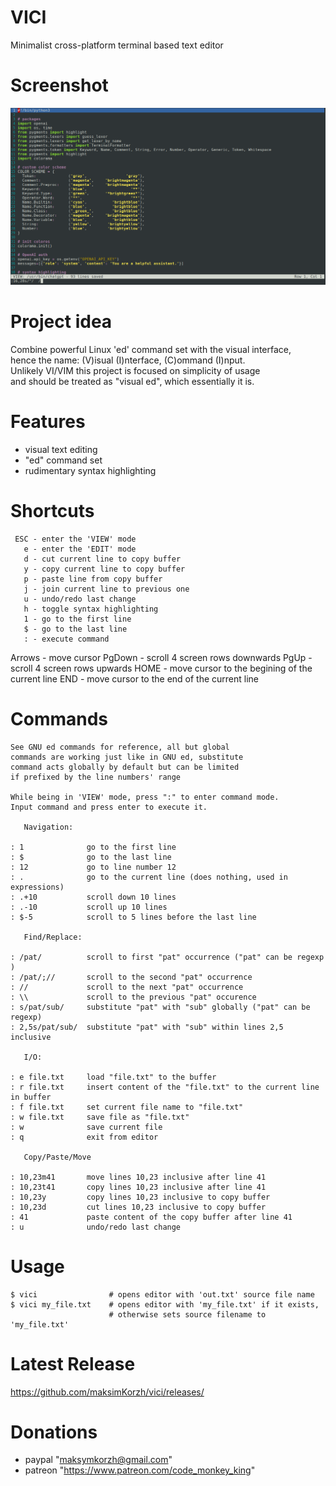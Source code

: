 # VICI
Minimalist cross-platform terminal based text editor

# Screenshot
![IMAGE ALT TEXT HERE](https://raw.githubusercontent.com/maksimKorzh/vici/main/assets/vici.png)

# Project idea
Combine powerful Linux 'ed' command set with the visual interface,<br>
hence the name: (V)isual (I)nterface, (C)ommand (I)nput.<br>
Unlikely VI/VIM this project is focused on simplicity of usage<br>
and should be treated as "visual ed", which essentially it is.

# Features
 - visual text editing
 - "ed" command set
 - rudimentary syntax highlighting

# Shortcuts
     ESC - enter the 'VIEW' mode
       e - enter the 'EDIT' mode
       d - cut current line to copy buffer
       y - copy current line to copy buffer
       p - paste line from copy buffer
       j - join current line to previous one
       u - undo/redo last change
       h - toggle syntax highlighting
       1 - go to the first line
       $ - go to the last line
       : - execute command
  Arrows - move cursor
  PgDown - scroll 4 screen rows downwards
    PgUp - scroll 4 screen rows upwards
    HOME - move cursor to the begining of the current line
     END - move cursor to the end of the current line

# Commands
    See GNU ed commands for reference, all but global
    commands are working just like in GNU ed, substitute
    command acts globally by default but can be limited
    if prefixed by the line numbers' range

    While being in 'VIEW' mode, press ":" to enter command mode.
    Input command and press enter to execute it.

       Navigation:

    : 1              go to the first line
    : $              go to the last line
    : 12             go to line number 12
    : .              go to the current line (does nothing, used in expressions)
    : .+10           scroll down 10 lines
    : .-10           scroll up 10 lines
    : $-5            scroll to 5 lines before the last line

       Find/Replace:

    : /pat/          scroll to first "pat" occurrence ("pat" can be regexp )
    : /pat/;//       scroll to the second "pat" occurrence
    : //             scroll to the next "pat" occurrence
    : \\             scroll to the previous "pat" occurence
    : s/pat/sub/     substitute "pat" with "sub" globally ("pat" can be regexp)
    : 2,5s/pat/sub/  substitute "pat" with "sub" within lines 2,5 inclusive

       I/O:

    : e file.txt     load "file.txt" to the buffer
    : r file.txt     insert content of the "file.txt" to the current line in buffer
    : f file.txt     set current file name to "file.txt"
    : w file.txt     save file as "file.txt"
    : w              save current file
    : q              exit from editor

       Copy/Paste/Move

    : 10,23m41       move lines 10,23 inclusive after line 41
    : 10,23t41       copy lines 10,23 inclusive after line 41
    : 10,23y         copy lines 10,23 inclusive to copy buffer
    : 10,23d         cut lines 10,23 inclusive to copy buffer
    : 41             paste content of the copy buffer after line 41
    : u              undo/redo last change

# Usage
    $ vici                # opens editor with 'out.txt' source file name
    $ vici my_file.txt    # opens editor with 'my_file.txt' if it exists,
                          # otherwise sets source filename to 'my_file.txt'

# Latest Release
https://github.com/maksimKorzh/vici/releases/

# Donations
 - paypal "maksymkorzh@gmail.com"
 - patreon "https://www.patreon.com/code_monkey_king"
